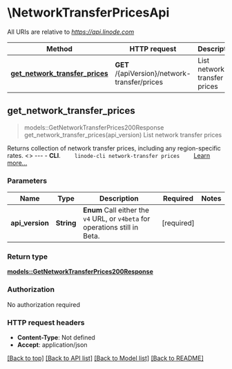 # \NetworkTransferPricesApi

All URIs are relative to *https://api.linode.com*

Method | HTTP request | Description
------------- | ------------- | -------------
[**get_network_transfer_prices**](NetworkTransferPricesApi.md#get_network_transfer_prices) | **GET** /{apiVersion}/network-transfer/prices | List network transfer prices



## get_network_transfer_prices

> models::GetNetworkTransferPrices200Response get_network_transfer_prices(api_version)
List network transfer prices

Returns collection of network transfer prices, including any region-specific rates.   <<LB>>  ---   - __CLI__.      ```     linode-cli network-transfer prices     ```      [Learn more...](https://techdocs.akamai.com/cloud-computing/docs/getting-started-with-the-linode-cli)

### Parameters


Name | Type | Description  | Required | Notes
------------- | ------------- | ------------- | ------------- | -------------
**api_version** | **String** | __Enum__ Call either the `v4` URL, or `v4beta` for operations still in Beta. | [required] |

### Return type

[**models::GetNetworkTransferPrices200Response**](get_network_transfer_prices_200_response.md)

### Authorization

No authorization required

### HTTP request headers

- **Content-Type**: Not defined
- **Accept**: application/json

[[Back to top]](#) [[Back to API list]](../README.md#documentation-for-api-endpoints) [[Back to Model list]](../README.md#documentation-for-models) [[Back to README]](../README.md)

